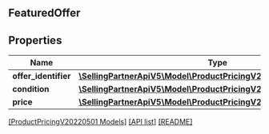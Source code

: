 ## FeaturedOffer

## Properties

Name | Type | Description | Notes
------------ | ------------- | ------------- | -------------
**offer_identifier** | [**\SellingPartnerApiV5\Model\ProductPricingV20220501\OfferIdentifier**](OfferIdentifier.md) |  |
**condition** | [**\SellingPartnerApiV5\Model\ProductPricingV20220501\Condition**](Condition.md) |  | [optional]
**price** | [**\SellingPartnerApiV5\Model\ProductPricingV20220501\Price**](Price.md) |  | [optional]

[[ProductPricingV20220501 Models]](../) [[API list]](../../Api) [[README]](../../../README.md)
